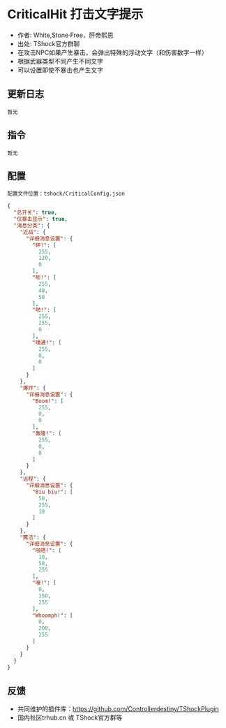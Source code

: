 # CriticalHit 打击文字提示

- 作者: White,Stone·Free，肝帝熙恩
- 出处: TShock官方群聊
- 在攻击NPC如果产生暴击，会弹出特殊的浮动文字（和伤害数字一样）
- 根据武器类型不同产生不同文字
- 可以设置即使不暴击也产生文字

## 更新日志

```
暂无
```

## 指令

```
暂无
```

## 配置
    配置文件位置：tshock/CriticalConfig.json
```json
{
  "总开关": true,
  "仅暴击显示": true,
  "消息分类": {
    "近战": {
      "详细消息设置": {
        "砰!": [
          255,
          120,
          0
        ],
        "嘭!": [
          255,
          40,
          50
        ],
        "啪!": [
          255,
          255,
          0
        ],
        "噗通!": [
          255,
          0,
          0
        ]
      }
    },
    "爆炸": {
      "详细消息设置": {
        "Boom!": [
          255,
          0,
          0
        ],
        "轰隆!": [
          255,
          0,
          0
        ]
      }
    },
    "远程": {
      "详细消息设置": {
        "Biu biu!": [
          50,
          255,
          10
        ]
      }
    },
    "魔法": {
      "详细消息设置": {
        "啪嗒!": [
          10,
          50,
          255
        ],
        "嗖!": [
          0,
          150,
          255
        ],
        "Whoomph!": [
          0,
          200,
          255
        ]
      }
    }
  }
}
```
## 反馈
- 共同维护的插件库：https://github.com/Controllerdestiny/TShockPlugin
- 国内社区trhub.cn 或 TShock官方群等